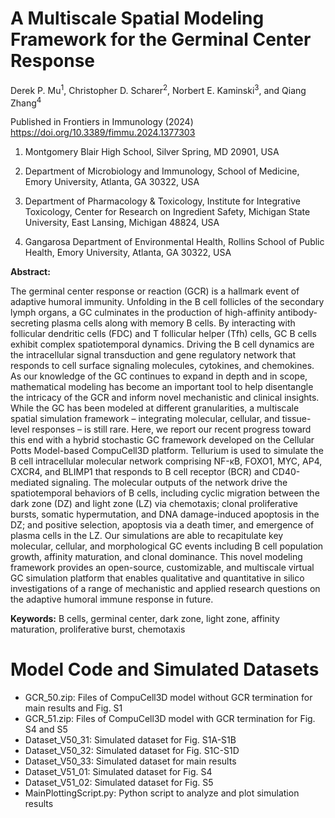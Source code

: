 # A Multiscale Spatial Modeling Framework for the Germinal Center Response

Derek P. Mu<sup>1</sup>, Christopher D. Scharer<sup>2</sup>, Norbert E. Kaminski<sup>3</sup>, and Qiang Zhang<sup>4</sup> 

Published in Frontiers in Immunology (2024) https://doi.org/10.3389/fimmu.2024.1377303

1. Montgomery Blair High School, Silver Spring, MD 20901, USA

2. Department of Microbiology and Immunology, School of Medicine, Emory University, Atlanta, GA 30322, USA

3. Department of Pharmacology & Toxicology, Institute for Integrative Toxicology, Center for Research on Ingredient Safety, Michigan State University, East Lansing, Michigan 48824, USA

4. Gangarosa Department of Environmental Health, Rollins School of Public Health, Emory University, Atlanta, GA 30322, USA
 

**Abstract:**

The germinal center response or reaction (GCR) is a hallmark event of adaptive humoral immunity. Unfolding in the B cell follicles of the secondary lymph organs, a GC culminates in the production of high-affinity antibody-secreting plasma cells along with memory B cells. By interacting with follicular dendritic cells (FDC) and T follicular helper (Tfh) cells, GC B cells exhibit complex spatiotemporal dynamics. Driving the B cell dynamics are the intracellular signal transduction and gene regulatory network that responds to cell surface signaling molecules, cytokines, and chemokines. As our knowledge of the GC continues to expand in depth and in scope, mathematical modeling has become an important tool to help disentangle the intricacy of the GCR and inform novel mechanistic and clinical insights. While the GC has been modeled at different granularities, a multiscale spatial simulation framework – integrating molecular, cellular, and tissue-level responses – is still rare. Here, we report our recent progress toward this end with a hybrid stochastic GC framework developed on the Cellular Potts Model-based CompuCell3D platform. Tellurium is used to simulate the B cell intracellular molecular network comprising NF-κB, FOXO1, MYC, AP4, CXCR4, and BLIMP1 that responds to B cell receptor (BCR) and CD40-mediated signaling. The molecular outputs of the network drive the spatiotemporal behaviors of B cells, including cyclic migration between the dark zone (DZ) and light zone (LZ) via chemotaxis; clonal proliferative bursts, somatic hypermutation, and DNA damage-induced apoptosis in the DZ; and positive selection, apoptosis via a death timer, and emergence of plasma cells in the LZ. Our simulations are able to recapitulate key molecular, cellular, and morphological GC events including B cell population growth, affinity maturation, and clonal dominance. This novel modeling framework provides an open-source, customizable, and multiscale virtual GC simulation platform that enables qualitative and quantitative in silico investigations of a range of mechanistic and applied research questions on the adaptive humoral immune response in future.

**Keywords:** B cells, germinal center, dark zone, light zone, affinity maturation, proliferative burst, chemotaxis



#  Model Code and Simulated Datasets
- GCR_50.zip: Files of CompuCell3D model without GCR termination for main results and Fig. S1
- GCR_51.zip: Files of CompuCell3D model with GCR termination for Fig. S4 and S5
- Dataset_V50_31: Simulated dataset for Fig. S1A-S1B
- Dataset_V50_32: Simulated dataset for Fig. S1C-S1D
- Dataset_V50_33: Simulated dataset for main results
- Dataset_V51_01: Simulated dataset for Fig. S4
- Dataset_V51_02: Simulated dataset for Fig. S5
- MainPlottingScript.py: Python script to analyze and plot simulation results
